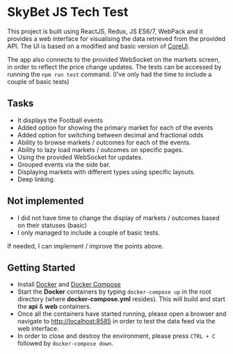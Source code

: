
# SkyBet JS Tech Test


This project is built using ReactJS, Redux, JS ES6/7, WebPack and it provides a web interface for visualising the data retrieved from the provided API.
The UI is based on a modified and basic version of [CoreUI](http://coreui.io/).

The app also connects to the provided WebSocket on the markets screen, in order to reflect the price change updates.
The tests can be accessed by running the `npm run test` command. (I've only had the time to include a couple of basic tests)

## Tasks

* It displays the Football events
* Added option for showing the primary market for each of the events
* Added option for switching between decimal and fractional odds
* Ability to browse markets / outcomes for each of the events.
* Ability to lazy load markets / outcomes on specific pages.
* Using the provided WebSocket for updates.
* Grouped events via the side bar.
* Displaying markets with different types using specific layouts.
* Deep linking.

## Not implemented
* I did not have time to change the display of markets / outcomes based on their statuses (basic)
* I only managed to include a couple of basic tests.

If needed, I can implement / improve the points above. 

## Getting Started

* Install [Docker](https://docs.docker.com/engine/installation/) and [Docker Compose](https://docs.docker.com/compose/install/)
* Start the **Docker** containers by typing `docker-compose up` in the root directory (where **docker-compose.yml** resides). This will build and start the **api** & **web** containers.
* Once all the containers have started running, please open a browser and navigate to <http://localhost:8585> in order to test the data feed via the web interface.
* In order to close and destroy the environment, please press `CTRL + C` followed by `docker-compose down`.

